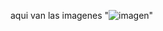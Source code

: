aqui van las imagenes 
"![imagen](https://github.com/LilianaRS10/Informatica/assets/142177637/b98da434-b8d5-42f3-9396-c8f5962ad74b)"
